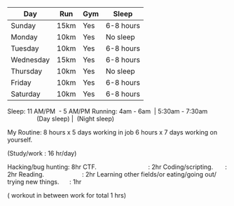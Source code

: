 

| Day       | Run  | Gym | Sleep     |
| --------- | ---- | --- | --------- |
| Sunday    | 15km | Yes | 6-8 hours |
| Monday    | 10km | Yes | No sleep  |
| Tuesday   | 10km | Yes | 6-8 hours |
| Wednesday | 15km | Yes | 6-8 hours |
| Thursday  | 10km | Yes | No sleep  |
| Friday    | 10km | Yes | 6-8 hours |
| Saturday  | 10km | Yes | 6-8 hours |


Sleep: 11 AM/PM  - 5 AM/PM
Running: 4am - 6am  | 5:30am - 7:30am
                 (Day sleep) |  (Night sleep)


My Routine:
8 hours x 5 days working in job
6 hours x 7 days working on yourself.


(Study/work : 16 hr/day)

Hacking/bug hunting: 8hr
CTF.                              : 2hr
Coding/scripting.       : 2hr
Reading.                      : 2hr
Learning other fields/or eating/going out/ trying new things.      : 1hr

( workout in between work for total 1 hrs)